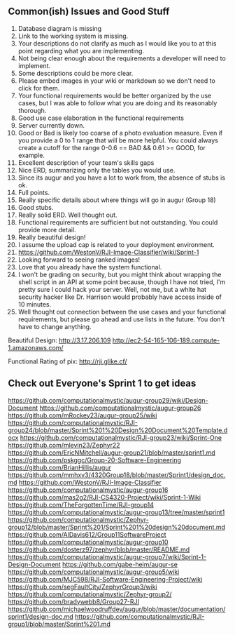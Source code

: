 ## Common(ish) Issues and Good Stuff
1. Database diagram is missing
2. Link to the working system is missing. 
3. Your descriptions do not clarify as much as I would like you to at this point regarding what you are implementing. 
4. Not being clear enough about the requirements a developer will need to implement. 
2. Some descriptions could be more clear. 
1. Please embed images in your wiki or markdown so we don't need to click for them. 
2. Your functional requirements would be better organized by the use cases, but I was able to follow what you are doing and its reasonably thorough. 
1. Good use case elaboration in the functional requirements
2. Server currently down.  
1. Good or Bad is likely too coarse of a photo evaluation measure.  Even if you provide a 0 to 1 range that will be more helpful. You could always create a cutoff for the range 0-0.6 == BAD && 0.61 >= GOOD, for example. 
2. Excellent description of your team's skills gaps
3. Nice ERD, summarizing only the tables you would use. 
4. Since its augur and you have a lot to work from, the absence of stubs is ok. 
5. Full points. 
1. Really specific details about where things will go in augur (Group 18)
2. Good stubs. 
3. Really solid ERD. Well thought out. 
4. Functional requirements are sufficient but not outstanding. You could provide more detail. 
1. Really beautiful design!
2. I assume the upload cap is related to your deployment environment. 
3. https://github.com/WestonV/RJI-Image-Classifier/wiki/Sprint-1 
4. Looking forward to seeing ranked images!
1. Love that you already have the system functional. 
2. I won't be grading on security, but you might think about wrapping the shell script in an API at some point because, though I have not tried, I'm pretty sure I could hack your server. Well, not me, but a white hat security hacker like Dr. Harrison would probably have access inside of 10 minutes. 
3. Well thought out connection between the use cases and your functional requirements, but please go ahead and use lists in the future. You don't have to change anything. 



Beautiful Design: 
http://3.17.206.109
http://ec2-54-165-106-189.compute-1.amazonaws.com/

Functional Rating of pix: 
http://rji.glike.cf/


## Check out Everyone's Sprint 1 to get ideas

https://github.com/computationalmystic/augur-group29/wiki/Design-Document
https://github.com/computationalmystic/augur-group26
https://github.com/mRockey23/augur-group25/wiki
https://github.com/computationalmystic/RJI-group24/blob/master/Sprint%201%20Design%20Document%20Template.docx
https://github.com/computationalmystic/RJI-group23/wiki/Sprint-One
https://github.com/mlevin23/Zephyr22
https://github.com/EricNMitchell/augur-group21/blob/master/sprint1.md
https://github.com/pskggc/Group-20-Software-Engineering
https://github.com/BrianHillis/augur
https://github.com/mmhxv3/4320Group18/blob/master/Sprint1/design_doc.md
https://github.com/WestonV/RJI-Image-Classifier
https://github.com/computationalmystic/augur-group16
https://github.com/mas2g2/RJI-CS4320-Project/wiki/Sprint-1-Wiki
https://github.com/TheForgottenTime/RJI-group14
https://github.com/computationalmystic/augur-group13/tree/master/sprint1
https://github.com/computationalmystic/Zephyr-group12/blob/master/Sprint%201/Sprint%201%20design%20document.md
https://github.com/AlDavis612/Group11SoftwareProject
https://github.com/computationalmystic/augur-group10
https://github.com/dosterz97/zephyr/blob/master/README.md
https://github.com/computationalmystic/augur-group7/wiki/Sprint-1-Design-Document
https://github.com/gabe-heim/augur-se
https://github.com/computationalmystic/augur-group5/wiki
https://github.com/MJC598/RJI-Software-Engineering-Project/wiki
https://github.com/segFaultCity/ZephyrGroup3/wiki
https://github.com/computationalmystic/Zephyr-group2/
https://github.com/bradywebb8/Group27-RJI
https://github.com/michaelwoodruffdev/augur/blob/master/documentation/sprint1/design-doc.md
https://github.com/computationalmystic/RJI-group1/blob/master/Sprint%201.md



